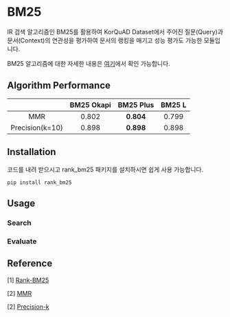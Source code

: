 # BM25

IR 검색 알고리즘인 BM25를 활용하여 KorQuAD Dataset에서 주어진 질문(Query)과 문서(Context)의 연관성을 평가하여 문서의 랭킹을 매기고 성능 평가도 가능한 모듈입니다.

BM25 알고리즘에 대한 자세한 내용은 [여기](https://github.com/jaeyeongs/research-development/tree/main/NLP/IR/metric/BM25 "BM25")에서 확인 가능합니다.
  
## Algorithm Performance

||**BM25 Okapi**|**BM25 Plus**|**BM25 L**|
|:---:|:---:|:---:|:---:|
|MMR|0.802|**0.804**|0.799|
|Precision(k=10)|0.898|**0.898**|0.898|

## Installation

코드를 내려 받으시고 rank_bm25 패키지를 설치하시면 쉽게 사용 가능합니다.
```
pip install rank_bm25
```

## Usage

### Search

### Evaluate

## Reference

[1] [Rank-BM25](https://github.com/dorianbrown/rank_bm25 "Rank-BM25")

[2] [MMR](https://amitness.com/2020/08/information-retrieval-evaluation/ "MMR")

[2] [Precision-k](https://amitness.com/2020/08/information-retrieval-evaluation/ "Precision-k")
